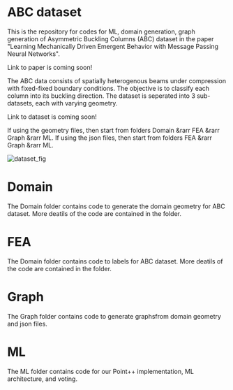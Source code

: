 # ABC dataset
This is the repository for codes for ML, domain generation, graph generation of Asymmetric Buckling Columns (ABC) dataset in the paper "Learning Mechanically Driven Emergent Behavior with Message Passing Neural Networks". 

Link to paper is coming soon!

The ABC data consists of spatially heterogenous beams under compression with fixed-fixed boundary conditions. The objective is to classify each column into its buckling direction. The dataset is seperated into 3 sub-datasets, each with varying geometry. 

Link to dataset is coming soon!

If using the geometry files, then start from folders Domain &rarr FEA &rarr Graph &rarr ML.
If using the json files, then start from folders FEA &rarr Graph &rarr ML.

![dataset_fig](https://user-images.githubusercontent.com/89213088/150606555-056172a1-1d02-45f6-9191-ae99596bb81c.png)

# Domain
The Domain folder contains code to generate the domain geometry for ABC dataset. More deatils of the code are contained in the folder.

# FEA
The Domain folder contains code to labels for ABC dataset. More deatils of the code are contained in the folder.

# Graph
The Graph folder contains code to generate graphsfrom domain geometry and json files. 

# ML
The ML folder contains code for our  Point++ implementation, ML architecture, and voting.

